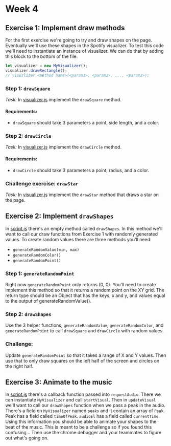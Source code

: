 # Week 4

## Exercise 1: Implement draw methods

For the first exercise we're going to try and draw shapes on the page.
Eventually we'll use these shapes in the Spotify visualizer. To test this code
we'll need to instantiate an instance of visualizer. We can do that by adding
this block to the bottom of the file:

```js
let visualizer = new MyVisualizer();
visualizer.drawRectangle(); 
// visuzlizer.<method name>(<param1>, <param2>, ..., <param3>);
```

### Step 1: `drawSquare`

*Task:* In [visualizer.js](/music-animator/visualizer.js) implement the `drawSquare`
method.

#### Requirements:


*  `drawSquare` should take 3 parameters a point, side length, and a color.

### Step 2: `drawCircle`


*Task:* In [visualizer.js](/music-animator/visualizer.js) implement the `drawCircle`
method. 

#### Requirements:


*  `drawCircle` should take 3 parameters a point, radius, and a color.

### Challenge exercise: `drawStar`

*Task:* In [visualizer.js](/music-animator/visualizer.js) implement the `drawStar`
method that draws a star on the page.


## Exercise 2: Implement `drawShapes`

In [script.js](/music-animator/script.js) there's an empty method called `drawShapes`.
In this method we'll want to call our draw functions from Exercise 1 with randomly
generated values. To create random values there are three methods you'll need:

*  `generateRandomValue(min, max)` 
*  `generateRandomColor()`
*  `generateRandomPoint()`


###  Step 1: `generateRandomPoint`

Right now `generateRandomPoint` only returns (0, 0). You'll need to create implement
this method so that it returns a random point on the XY grid. The return type should
be an Object that has the keys, x and y, and values equal to the output of 
generateRandomValue().


### Step 2: `drawShapes`

Use the 3 helper functions, `generateRandomValue`, `generateRandomColor`, and `generateRandomPoint`
to call `drawSquare` and `drawCircle` with random values.


### Challenge:

Update `generateRandomPoint` so that it takes a range of X and Y values. Then use
that to only draw squares on the left half of the screen and circles on the right
half.


## Exercise 3: Animate to the music

In [script.js](/music-animator/script.js) there's a callback function passed
into `requestAudio`. There we can instantiate `MyVisualizer` and call `startVisual`.
Then in `updateVisual` we'll want to call our `drawShapes` function when we pass
a peak in the audio. There's a field on `MyVisualizer` named `peaks` and it contain
an array of `Peak`. Peak has a field called `timeOfPeak`. `audioEl` has a field called
`currentTime`. Using this information you should be able to animate your shapes to
the beat of the music. This is meant to be a challenge so if you found this confusing...
Then use the chrome debugger and your teammates to figure out what's going on.

